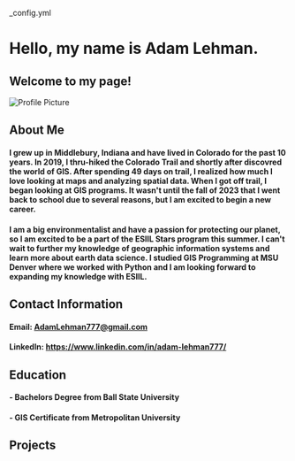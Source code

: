 _config.yml

# Hello, my name is __Adam Lehman__.
## Welcome to my page!
![Profile Picture](img/Backpacking_Photo_ESIIL.jpg)
## About Me
#### I grew up in Middlebury, Indiana and have lived in Colorado for the past 10 years. In 2019, I thru-hiked the Colorado Trail and shortly after discovred the world of GIS. After spending 49 days on trail, I realized how much I love looking at maps and analyzing spatial data. When I got off trail, I began looking at GIS programs. It wasn't until the fall of 2023 that I went back to school due to several reasons, but I am excited to begin a new career. 

#### I am a big environmentalist and have a passion for protecting our planet, so I am excited to be a part of the ESIIL Stars program this summer. I can't wait to further my knowledge of geographic information systems and learn more about earth data science. I studied GIS Programming at MSU Denver where we worked with Python and I am looking forward to expanding my knowledge with ESIIL.


## Contact Information 
#### Email: AdamLehman777@gmail.com
#### LinkedIn: https://www.linkedin.com/in/adam-lehman777/

## Education 
#### - Bachelors Degree from Ball State University
#### - GIS Certificate from Metropolitan University

## Projects


